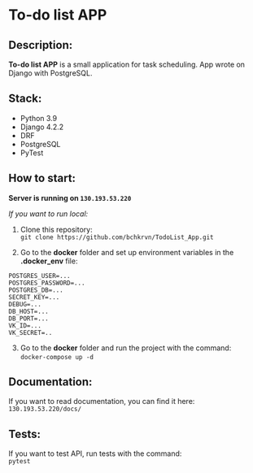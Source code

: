 # To-do list APP

## Description:
**To-do list APP** is a small application for task scheduling. 
App wrote on Django with PostgreSQL.

## Stack:
* Python 3.9
* Django 4.2.2
* DRF
* PostgreSQL
* PyTest

## How to start:
**Server is running on `130.193.53.220`**

*If you want to run local:*
1) Clone this repository:    
`git clone https://github.com/bchkrvn/TodoList_App.git`


2) Go to the **docker** folder and set up environment variables in the **.docker_env** file:  
```
POSTGRES_USER=...
POSTGRES_PASSWORD=...
POSTGRES_DB=...
SECRET_KEY=...
DEBUG=...
DB_HOST=...
DB_PORT=...
VK_ID=...
VK_SECRET=..
```

3) Go to the **docker** folder and run the project with the command:  
`docker-compose up -d`


## Documentation:
If you want to read documentation, you can find it here: `130.193.53.220/docs/`

## Tests:
If you want to test API, run tests with the command:  
`pytest`